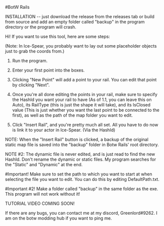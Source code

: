 #BotW Rails

INSTALLATION -- just download the release from the releases tab or build from source and add an empty folder called "backup" in the program directory or the program will crash.

Hi! If you want to use this tool, here are some steps:

(Note: In Ice-Spear, you probably want to lay out some placeholder objects just to grab the coords from.)

1. Run the program.

2. Enter your first point into the boxes. 

3. Clicking "New Point" will add a point to your rail. You can edit that point by clicking "Next".

4. Once you're all done editing the points in your rail, make sure to specify the HashId you want your rail to have (As of 1.1, you can leave this on Auto), 
its RailType (this is just the shape it will take), and its IsClosed value (This is just whether you want the last point to be connected to the first), 
as well as the path of the map folder you want to edit.

5. Click "Insert Rail", and you're pretty much all set. All you have to do now is link it to your actor in Ice-Spear. (Via the HashId)

NOTE: When the "Insert Rail" button is clicked, a backup of the original static map file is saved into the "backup" folder in Botw Rails' root directory.

NOTE #2: The dynamic file is never edited, and is just read to find the new HashId. Don't rename the dynamic or static files. My program searches for the "Static" and "Dynamic" at the end.

#Important!
Make sure to set the path to which you want to start at when selecting the file you want to edit. You can do this by editing DefaultPath.txt.

#Important #2! 
Make a folder called "backup" in the same folder as the exe. This program will not work without it!


TUTORIAL VIDEO COMING SOON!


If there are any bugs, you can contact me at my discord, Greenlord#9262. I am on the botw modding hub if you want to ping me.
